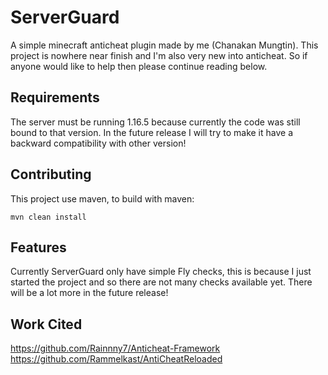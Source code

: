 # ServerGuard

A simple minecraft anticheat plugin made by me (Chanakan Mungtin). This project is nowhere near finish and I'm also very new into anticheat. So if anyone would like to help then please continue reading below.

## Requirements

The server must be running 1.16.5 because currently the code was still bound to that version. In the future release I will try to make it have a backward compatibility with other version!

## Contributing

This project use maven, to build with maven:
```
mvn clean install
```

## Features

Currently ServerGuard only have simple Fly checks, this is because I just started the project and so there are not many checks available yet. There will be a lot more in the future release!

## Work Cited
https://github.com/Rainnny7/Anticheat-Framework
https://github.com/Rammelkast/AntiCheatReloaded
